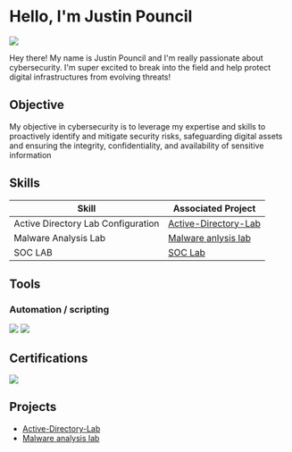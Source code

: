 # Hello, I'm Justin Pouncil
<a href="https://www.linkedin.com/in/justinpouncil/"><img src="https://img.shields.io/badge/-LinkedIn-0072b1?&style=for-the-badge&logo=linkedin&logoColor=white" /></a>


Hey there! My name is Justin Pouncil and I'm really passionate about cybersecurity. I'm super excited to break into the field and help protect digital infrastructures from evolving threats!
## Objective

My objective in cybersecurity is to leverage my expertise and skills to proactively identify and mitigate security risks, safeguarding digital assets and ensuring the integrity, confidentiality, and availability of sensitive information

## Skills

| Skill                                         | Associated Project         |
|-----------------------------------------------|----------------------------|
| Active Directory Lab Configuration     | <a href="https://github.com/Jpouncil23/Active-Directory-Lab/tree/main">Active-Directory-Lab</a>|
| Malware Analysis Lab    | <a href="https://github.com/Jpouncil23/Malware-Analysis-Lab-/tree/main">Malware anlysis lab</a>|
| SOC LAB    | <a href="https://github.com/Jpouncil23/Malware-Analysis-Lab-/tree/main">SOC Lab</a>|



## Tools

### Automation / scripting 
<div>
    <img src="https://img.shields.io/badge/-Windows%20PowerShell-012456?style=for-the-badge&logo=powershell&logoColor=white)](https://docs.microsoft.com/en-us/powershell/" />
    <img src="https://img.shields.io/badge/-Windows%20Command%20Line-000000?style=for-the-badge&logo=windows&logoColor=white)](https://en.wikipedia.org/wiki/Cmd.exe" />
</div>


## Certifications
<div>
<img src="https://img.shields.io/badge/-Security%2B-FF0000?&style=for-the-badge&logo=CompTIA&logoColor=white" />
</div>

## Projects
- <a href="https://github.com/Jpouncil23/Active-Directory-Lab/tree/main">Active-Directory-Lab</a>
- <a href="https://github.com/Jpouncil23/Malware-Analysis-Lab-/tree/main">Malware analysis lab</a>



